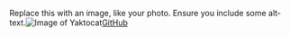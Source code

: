 Replace this with an image, like your photo. Ensure you include some alt-text.![Image of Yaktocat](https://octodex.github.com/images/yaktocat.png)[GitHub](http://github.com)
